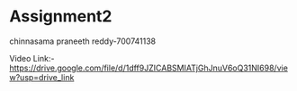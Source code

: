 # Assignment2
chinnasama praneeth reddy-700741138

Video Link:-
https://drive.google.com/file/d/1dff9JZICABSMIATjGhJnuV6oQ31NI698/view?usp=drive_link
